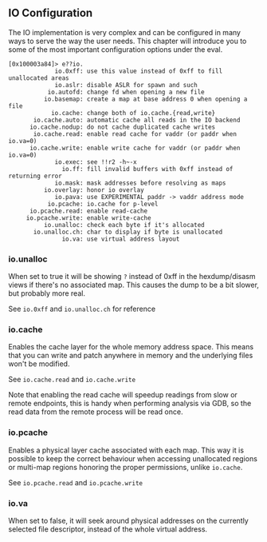 ## IO Configuration

The IO implementation is very complex and can be configured in many ways to serve the way the user needs. This chapter will introduce you to some of the most important configuration options under the eval.

```console
[0x100003a84]> e??io.
             io.0xff: use this value instead of 0xff to fill unallocated areas
             io.aslr: disable ASLR for spawn and such
           io.autofd: change fd when opening a new file
          io.basemap: create a map at base address 0 when opening a file
            io.cache: change both of io.cache.{read,write}
       io.cache.auto: automatic cache all reads in the IO backend
      io.cache.nodup: do not cache duplicated cache writes
       io.cache.read: enable read cache for vaddr (or paddr when io.va=0)
      io.cache.write: enable write cache for vaddr (or paddr when io.va=0)
             io.exec: see !!r2 -h~-x
               io.ff: fill invalid buffers with 0xff instead of returning error
             io.mask: mask addresses before resolving as maps
          io.overlay: honor io overlay
             io.pava: use EXPERIMENTAL paddr -> vaddr address mode
           io.pcache: io.cache for p-level
      io.pcache.read: enable read-cache
     io.pcache.write: enable write-cache
          io.unalloc: check each byte if it's allocated
       io.unalloc.ch: char to display if byte is unallocated
               io.va: use virtual address layout
```

### io.unalloc

When set to true it will be showing `?` instead of 0xff in the hexdump/disasm views if there's no associated map. This causes the dump to be a bit slower, but probably more real.

See `io.0xff` and `io.unalloc.ch` for reference

### io.cache

Enables the cache layer for the whole memory address space. This means that you can write and patch anywhere in memory and the underlying files won't be modified.

See `io.cache.read` and `io.cache.write`

Note that enabling the read cache will speedup readings from slow or remote endpoints, this is handy when performing analysis via GDB, so the read data from the remote process will be read once.

### io.pcache

Enables a physical layer cache associated with each map. This way it is possible to keep the correct behaviour when accessing unallocated regions or multi-map regions honoring the proper permissions, unlike `io.cache`.

See `io.pcache.read` and `io.pcache.write`

### io.va

When set to false, it will seek around physical addresses on the currently selected file descriptor, instead of the whole virtual address.
